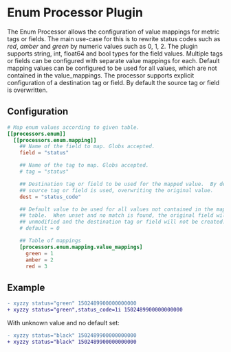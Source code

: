 # Enum Processor Plugin

The Enum Processor allows the configuration of value mappings for metric tags or fields.
The main use-case for this is to rewrite status codes such as _red_, _amber_ and
_green_ by numeric values such as 0, 1, 2. The plugin supports string, int, float64 and bool
types for the field values. Multiple tags or fields can be configured with separate
value mappings for each. Default mapping values can be configured to be
used for all values, which are not contained in the value_mappings. The
processor supports explicit configuration of a destination tag or field. By default the
source tag or field is overwritten.

## Configuration

```toml
# Map enum values according to given table.
[[processors.enum]]
  [[processors.enum.mapping]]
    ## Name of the field to map. Globs accepted.
    field = "status"

    ## Name of the tag to map. Globs accepted.
    # tag = "status"

    ## Destination tag or field to be used for the mapped value.  By default the
    ## source tag or field is used, overwriting the original value.
    dest = "status_code"

    ## Default value to be used for all values not contained in the mapping
    ## table.  When unset and no match is found, the original field will remain
    ## unmodified and the destination tag or field will not be created.
    # default = 0

    ## Table of mappings
    [processors.enum.mapping.value_mappings]
      green = 1
      amber = 2
      red = 3
```

## Example

```diff
- xyzzy status="green" 1502489900000000000
+ xyzzy status="green",status_code=1i 1502489900000000000
```

With unknown value and no default set:

```diff
- xyzzy status="black" 1502489900000000000
+ xyzzy status="black" 1502489900000000000
```
